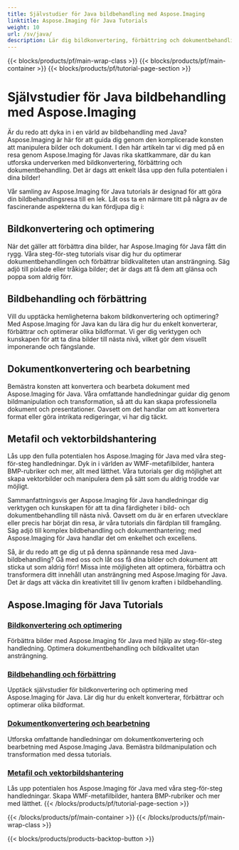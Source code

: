 ```yaml
---
title: Självstudier för Java bildbehandling med Aspose.Imaging
linktitle: Aspose.Imaging för Java Tutorials
weight: 10
url: /sv/java/
description: Lär dig bildkonvertering, förbättring och dokumentbehandling med Aspose.Imaging för Java. Optimera bilder utan ansträngning med våra tutorials.
---
```


{{< blocks/products/pf/main-wrap-class >}}
{{< blocks/products/pf/main-container >}}
{{< blocks/products/pf/tutorial-page-section >}}

# Självstudier för Java bildbehandling med Aspose.Imaging


Är du redo att dyka in i en värld av bildbehandling med Java? Aspose.Imaging är här för att guida dig genom den komplicerade konsten att manipulera bilder och dokument. I den här artikeln tar vi dig med på en resa genom Aspose.Imaging för Javas rika skattkammare, där du kan utforska underverken med bildkonvertering, förbättring och dokumentbehandling. Det är dags att enkelt låsa upp den fulla potentialen i dina bilder!

Vår samling av Aspose.Imaging för Java tutorials är designad för att göra din bildbehandlingsresa till en lek. Låt oss ta en närmare titt på några av de fascinerande aspekterna du kan fördjupa dig i:

## Bildkonvertering och optimering

När det gäller att förbättra dina bilder, har Aspose.Imaging för Java fått din rygg. Våra steg-för-steg tutorials visar dig hur du optimerar dokumentbehandlingen och förbättrar bildkvaliteten utan ansträngning. Säg adjö till pixlade eller tråkiga bilder; det är dags att få dem att glänsa och poppa som aldrig förr.

## Bildbehandling och förbättring

Vill du upptäcka hemligheterna bakom bildkonvertering och optimering? Med Aspose.Imaging för Java kan du lära dig hur du enkelt konverterar, förbättrar och optimerar olika bildformat. Vi ger dig verktygen och kunskapen för att ta dina bilder till nästa nivå, vilket gör dem visuellt imponerande och fängslande.

## Dokumentkonvertering och bearbetning

Bemästra konsten att konvertera och bearbeta dokument med Aspose.Imaging för Java. Våra omfattande handledningar guidar dig genom bildmanipulation och transformation, så att du kan skapa professionella dokument och presentationer. Oavsett om det handlar om att konvertera format eller göra intrikata redigeringar, vi har dig täckt.

## Metafil och vektorbildshantering

Lås upp den fulla potentialen hos Aspose.Imaging för Java med våra steg-för-steg handledningar. Dyk in i världen av WMF-metafilbilder, hantera BMP-rubriker och mer, allt med lätthet. Våra tutorials ger dig möjlighet att skapa vektorbilder och manipulera dem på sätt som du aldrig trodde var möjligt.

Sammanfattningsvis ger Aspose.Imaging för Java handledningar dig verktygen och kunskapen för att ta dina färdigheter i bild- och dokumentbehandling till nästa nivå. Oavsett om du är en erfaren utvecklare eller precis har börjat din resa, är våra tutorials din färdplan till framgång. Säg adjö till komplex bildbehandling och dokumenthantering; med Aspose.Imaging för Java handlar det om enkelhet och excellens.

Så, är du redo att ge dig ut på denna spännande resa med Java-bildbehandling? Gå med oss och låt oss få dina bilder och dokument att sticka ut som aldrig förr! Missa inte möjligheten att optimera, förbättra och transformera ditt innehåll utan ansträngning med Aspose.Imaging för Java. Det är dags att väcka din kreativitet till liv genom kraften i bildbehandling.

## Aspose.Imaging för Java Tutorials
### [Bildkonvertering och optimering](./image-conversion-and-optimization/)
Förbättra bilder med Aspose.Imaging för Java med hjälp av steg-för-steg handledning. Optimera dokumentbehandling och bildkvalitet utan ansträngning.
### [Bildbehandling och förbättring](./image-processing-and-enhancement/)
Upptäck självstudier för bildkonvertering och optimering med Aspose.Imaging för Java. Lär dig hur du enkelt konverterar, förbättrar och optimerar olika bildformat.
### [Dokumentkonvertering och bearbetning](./document-conversion-and-processing/)
Utforska omfattande handledningar om dokumentkonvertering och bearbetning med Aspose.Imaging Java. Bemästra bildmanipulation och transformation med dessa tutorials.
### [Metafil och vektorbildshantering](./metafile-and-vector-image-handling/)
Lås upp potentialen hos Aspose.Imaging för Java med våra steg-för-steg handledningar. Skapa WMF-metafilbilder, hantera BMP-rubriker och mer med lätthet.
{{< /blocks/products/pf/tutorial-page-section >}}

{{< /blocks/products/pf/main-container >}}
{{< /blocks/products/pf/main-wrap-class >}}

{{< blocks/products/products-backtop-button >}}
